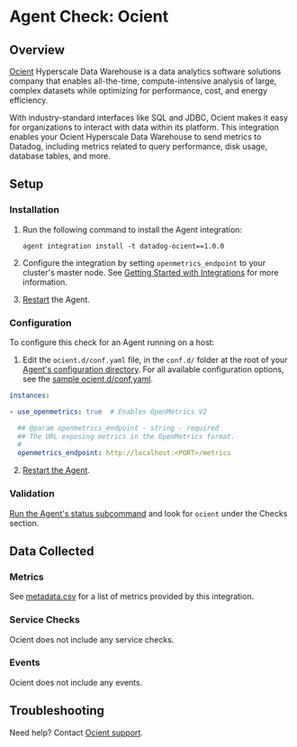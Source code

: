 # Agent Check: Ocient

## Overview

[Ocient][1] Hyperscale Data Warehouse is a data analytics software solutions company that enables all-the-time, compute-intensive analysis of large, complex datasets while optimizing for performance, cost, and energy efficiency.

With industry-standard interfaces like SQL and JDBC, Ocient makes it easy for organizations to interact with data within its platform.
This integration enables your Ocient Hyperscale Data Warehouse to send metrics to Datadog, including metrics related to query performance, disk usage, database tables, and more.

## Setup

### Installation

1. Run the following command to install the Agent integration:

   ```shell
   agent integration install -t datadog-ocient==1.0.0
   ```
   
2. Configure the integration by setting `openmetrics_endpoint` to your cluster's master node. See [Getting Started with Integrations][4] for more information.
3. [Restart][5] the Agent.

### Configuration

To configure this check for an Agent running on a host:

1. Edit the `ocient.d/conf.yaml` file, in the `conf.d/` folder at the root of your [Agent's configuration directory][3]. For all available configuration options, see the [sample ocient.d/conf.yaml][4].

```yaml
instances:

- use_openmetrics: true  # Enables OpenMetrics V2

  ## @param openmetrics_endpoint - string - required
  ## The URL exposing metrics in the OpenMetrics format.
  #
  openmetrics_endpoint: http://localhost:<PORT>/metrics
```

2. [Restart the Agent][5].

### Validation

[Run the Agent's status subcommand][6] and look for `ocient` under the Checks section.

## Data Collected

### Metrics

See [metadata.csv][7] for a list of metrics provided by this integration.

### Service Checks

Ocient does not include any service checks.

### Events

Ocient does not include any events.

## Troubleshooting

Need help? Contact [Ocient support][8].

[1]: https://ocient.com/
[2]: https://app.datadoghq.com/account/settings/agent/latest
[3]: https://docs.datadoghq.com/agent/guide/agent-configuration-files/#agent-configuration-directory
[4]: https://github.com/DataDog/integrations-extras/blob/master/ocient/datadog_checks/ocient/data/conf.yaml.example
[5]: https://docs.datadoghq.com/agent/guide/agent-commands/#start-stop-and-restart-the-agent
[6]: https://docs.datadoghq.com/agent/guide/agent-commands/#agent-status-and-information
[7]: https://github.com/DataDog/integrations-extras/blob/master/ocient/metadata.csv
[8]: https://service.ocient.com/support/home